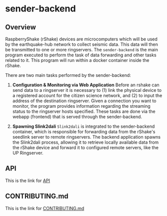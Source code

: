 sender-backend
==========================

## Overview

RaspberryShake (rShake) devices are microcomputers which will be used by the earthquake-hub network to collect seismic data. This data will then be transmitted to one or more ringservers. The `sender-backend` is the main program executed to perform the task of data forwarding and other tasks related to it. This program will run within a docker container inside the rShake.

There are two main tasks performed by the sender-backend:

1. **Configuration & Monitoring via Web Application**
  Before an rshake can send data to a ringserver it is necessary to (1) link the physical device to a registered account for the citizen science network, and (2) to input the address of the destination ringserver.
  Given a connection you want to monitor, the program provides information regarding the streaming status to the ringserver hosts specified.
  These tasks are done via the webapp (frontend) that is served through the sender-backend.

2. **Spawning Slink2dali**
  `Slink2dali` is integrated to the sender-backend container, which is responsible for forwarding data from the rShake's seedlink server to remote ringservers. The backend application spawns the Slink2dali process, allowing it to retrieve locally available data from the rShake device and forward it to configured remote servers, like the UP Ringserver.

## API

This is the link for [API](https://upri-earthquake.github.io/sender-backend/api-docs/)


## CONTRIBUTING.md
This is the link for [CONTRIBUTING.md](https://github.com/UPRI-earthquake/sender-backend/blob/main/CONTRIBUTING.md)
